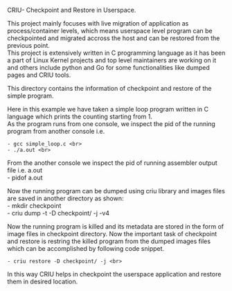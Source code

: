 CRIU- Checkpoint and Restore in Userspace. <br>

This project mainly focuses with live migration of application as process/container levels, which means
userspace level program can be checkpointed and migrated accross the host and can be restored from the previous point.  <br>
This project is extensively written in C programming language as it has been a part of Linux Kernel projects and top level maintainers are 
working on it and others include python and Go for some functionalities like dumped pages and CRIU tools. <br>

This directory contains the information of checkpoint and restore of the simple program.<br>

Here in this example we have taken a simple loop program written in C language which prints the counting starting from 1.<br>
As the program runs from one console, we inspect the pid of the running program from another console i.e. <br>

	- gcc simple_loop.c <br>
	- ./a.out <br>

From the another console we inspect the pid of running assembler output file i.e. a.out <br>
	- pidof a.out <br>

Now the running program can be dumped using criu library and images files are saved in another directory as shown: <br>
	- mkdir checkpoint <br>	
	- criu dump -t <pid> -D checkpoint/ -j -v4 <br>

Now the running program is killed and its metadata are stored in the form of image files in checkpoint directory. Now the important 
task of checkpoint and restore is restring the killed program from the dumped images files which can be accomplished by following code snippet. <br>

	- criu restore -D checkpoint/ -j <br> 


In this way CRIU helps in checkpoint the userspace application and restore them in desired location.<br>
